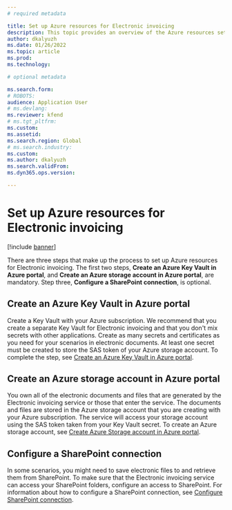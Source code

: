 ```yaml
---
# required metadata

title: Set up Azure resources for Electronic invoicing
description: This topic provides an overview of the Azure resources setup for Electronic invoicing.
author: dkalyuzh
ms.date: 01/26/2022
ms.topic: article
ms.prod: 
ms.technology: 

# optional metadata

ms.search.form: 
# ROBOTS: 
audience: Application User
# ms.devlang: 
ms.reviewer: kfend
# ms.tgt_pltfrm: 
ms.custom: 
ms.assetid: 
ms.search.region: Global
# ms.search.industry: 
ms.custom: 
ms.author: dkalyuzh
ms.search.validFrom: 
ms.dyn365.ops.version: 

---
```


# Set up Azure resources for Electronic invoicing

[!include [banner](../includes/banner.md)]

There are three steps that make up the process to set up Azure resources for Electronic invoicing. The first two steps, **Create an Azure Key Vault in Azure portal**, and **Create an Azure storage account in Azure portal**, are mandatory. Step three, **Configure a SharePoint connection**, is optional.

## Create an Azure Key Vault in Azure portal
Create a Key Vault with your Azure subscription. We recommend that you create a separate Key Vault for Electronic invoicing and that you don't mix secrets with other applications. Create as many secrets and certificates as you need for your scenarios in electronic documents. At least one secret must be created to store the SAS token of your Azure storage account.
To complete the step, see [Create an Azure Key Vault in Azure portal](e-invoicing-create-azure-key-vault-azure-portal.md).

## Create an Azure storage account in Azure portal
You own all of the electronic documents and files that are generated by the Electronic invoicing service or those that enter the service. The documents and files are stored in the Azure storage account that you are creating with your Azure subscription. The service will access your storage account using the SAS token taken from your Key Vault secret.
To create an Azure storage account, see  [Create Azure Storage account in Azure portal](e-invoicing-create-azure-storage-account-azure-portal.md).

## Configure a SharePoint connection
In some scenarios, you might need to save electronic files to and retrieve them from SharePoint. To make sure that the Electronic invoicing service can access your SharePoint folders, configure an access to SharePoint. For information about how to configure a SharePoint connection, see [Configure SharePoint connection](e-invoicing-create-sharepoint-connection.md).
